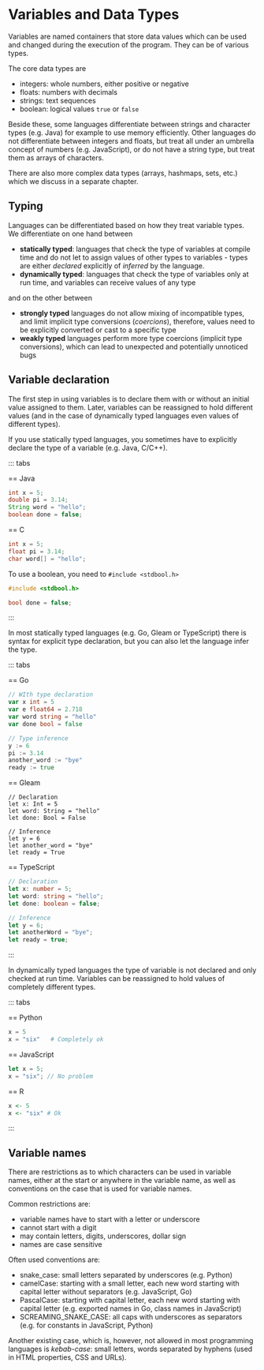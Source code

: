 # Variables and Data Types

Variables are named containers that store data values which can be used and changed during the execution of the program. They can be of various types.

The core data types are

- integers: whole numbers, either positive or negative
- floats: numbers with decimals
- strings: text sequences
- boolean: logical values `true` or `false`

Beside these, some languages differentiate between strings and character types (e.g. Java) for example to use memory efficiently. Other languages do not differentiate between integers and floats, but treat all under an umbrella concept of numbers (e.g. JavaScript), or do not have a string type, but treat them as arrays of characters.

There are also more complex data types (arrays, hashmaps, sets, etc.) which we discuss in a separate chapter.

## Typing

Languages can be differentiated based on how they treat variable types. We differentiate on one hand between

- **statically typed**: languages that check the type of variables at compile time and do not let to assign values of other types to variables - types are either _declared_ explicitly of _inferred_ by the language.
- **dynamically typed**: languages that check the type of variables only at run time, and variables can receive values of any type

and on the other between

- **strongly typed** languages do not allow mixing of incompatible types, and limit implicit type conversions (_coercions_), therefore, values need to be explicitly converted or cast to a specific type
- **weakly typed** languages perform more type coercions (implicit type conversions), which can lead to unexpected and potentially unnoticed bugs

## Variable declaration

The first step in using variables is to declare them with or without an initial value assigned to them. Later, variables can be reassigned to hold different values (and in the case of dynamically typed languages even values of different types).

If you use statically typed languages, you sometimes have to explicitly declare the type of a variable (e.g. Java, C/C++).

::: tabs

== Java

```java
int x = 5;
double pi = 3.14;
String word = "hello";
boolean done = false;
```

== C

```c
int x = 5;
float pi = 3.14;
char word[] = "hello";
```

To use a boolean, you need to `#include <stdbool.h>`

```c
#include <stdbool.h>

bool done = false;
```

:::

In most statically typed languages (e.g. Go, Gleam or TypeScript) there is syntax for explicit type declaration, but you can also let the language infer the type.

::: tabs

== Go

```go
// WIth type declaration
var x int = 5
var e float64 = 2.718
var word string = "hello"
var done bool = false

// Type inference
y := 6
pi := 3.14
another_word := "bye"
ready := true
```

== Gleam

```gleam
// Declaration
let x: Int = 5
let word: String = "hello"
let done: Bool = False

// Inference
let y = 6
let another_word = "bye"
let ready = True
```

== TypeScript

```typescript
// Declaration
let x: number = 5;
let word: string = "hello";
let done: boolean = false;

// Inference
let y = 6;
let anotherWord = "bye";
let ready = true;
```

:::

In dynamically typed languages the type of variable is not declared and only checked at run time. Variables can be reassigned to hold values of completely different types.

::: tabs

== Python

```python
x = 5
x = "six"   # Completely ok
```

== JavaScript

```javascript
let x = 5;
x = "six"; // No problem
```

== R

```r
x <- 5
x <- "six" # Ok
```

:::

## Variable names

There are restrictions as to which characters can be used in variable names, either at the start or anywhere in the variable name, as well as conventions on the case that is used for variable names.

Common restrictions are:

- variable names have to start with a letter or underscore
- cannot start with a digit
- may contain letters, digits, underscores, dollar sign
- names are case sensitive

Often used conventions are:

- snake_case: small letters separated by underscores (e.g. Python)
- camelCase: starting with a small letter, each new word starting with capital letter without separators (e.g. JavaScript, Go)
- PascalCase: starting with capital letter, each new word starting with capital letter (e.g. exported names in Go, class names in JavaScript)
- SCREAMING_SNAKE_CASE: all caps with underscores as separators (e.g. for constants in JavaScript, Python)

Another existing case, which is, however, not allowed in most programming languages is _kebab-case_: small letters, words separated by hyphens (used in HTML properties, CSS and URLs).
